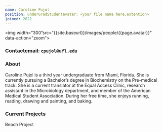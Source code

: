 ```yaml
---
name: Caroline Pujol
position: underGradStudentavatar: <your file name here.extention>
joined: 2022
---
```

<img width="300”src="{{site.baseurl}}/images/people/{{page.avatar}}" data-action="zoom">

### Contactemail: `cpujol@ufl.edu` <br>


### About

Caroline Pujol is a third year undergraduate from Miami, Florida. She is currently pursuing a Bachelor’s degree in Biochemistry on the Pre-medical track. She is a current translator at the Equal Access Clinic, research assistant in the Microbiology department, and member of the American Medical Student Association. During her free time, she enjoys running, reading, drawing and painting, and baking.

### Current Projects
Beach Project
